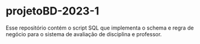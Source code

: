 # projetoBD-2023-1
Esse repositório contém o script SQL que implementa o schema e regra de negócio para o sistema de avaliação de disciplina e professor.
